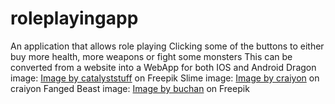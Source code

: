 # roleplayingapp
An application that allows role playing
Clicking some of the buttons to either buy more health, more weapons or fight some monsters
This can be converted from a website into a WebApp for both IOS and Android
Dragon image: <a href="https://www.freepik.com/free-vector/cute-baby-dragon-with-fire-cartoon-vector-icon-illustration-animal-nature-icon-concept-isolated_51241460.htm">Image by catalyststuff</a> on Freepik
Slime image: <a href="https://www.craiyon.com/image/gc0k8bLhRsuHYTxvz3aTaA">Image by craiyon</a> on craiyon
Fanged Beast image: <a href="https://www.freepik.com/premium-vector/cartoon-halloween-pumpkin-werewolf-character-with-grey-fur-baring-sharp-fangs-piercing-eyes-howling-silver-moon-embodies-eerie-wild-mystique-isolated-vector-gourd-wolf-personage_74354279.htm">Image by buchan</a> on Freepik